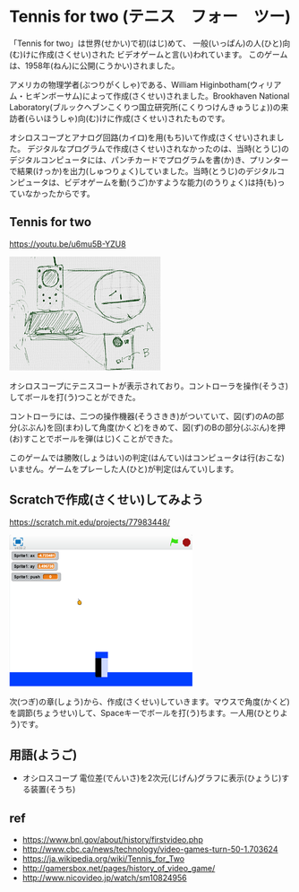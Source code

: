 # Tennis for two (テニス　フォー　ツー)

「Tennis for two」は世界(せかい)で初(はじ)めて、
一般(いっぱん)の人(ひと)向(む)けに作成(さくせい)された
ビデオゲームと言(い)われています。
このゲームは、1958年(ねん)に公開(こうかい)されました。

アメリカの物理学者(ぶつりがくしゃ)である、William Higinbotham(ウィリアム・ヒギンボーサム)によって作成(さくせい)されました。Brookhaven National Laboratory(ブルックヘブンこくりつ国立研究所(こくりつけんきゅうじょ))の来訪者(らいほうしゃ)向(む)けに作成(さくせい)されたものです。

オシロスコープとアナログ回路(カイロ)を用(もち)いて作成(さくせい)されました。
デジタルなプログラムで作成(さくせい)されなかったのは、当時(とうじ)のデジタルコンピュータには、パンチカードでプログラムを書(か)き、プリンターで結果(けっか)を出力(しゅつりょく)していました。当時(とうじ)のデジタルコンピュータは、ビデオゲームを動(うご)かすような能力(のうりょく)は持(も)っていなかったからです。



## Tennis for two
https://youtu.be/u6mu5B-YZU8

![](tennis_for_two_001a.png)

オシロスコープにテニスコートが表示されており。コントローラを操作(そうさ)してボールを打(う)つことができた。

コントローラには、二つの操作機器(そうさきき)がついていて、図(ず)のAの部分(ぶぶん)を回(まわ)して角度(かくど)をきめて、図(ず)のBの部分(ぶぶん)を押(お)すことでボールを弾(はじ)くことができた。

このゲームでは勝敗(しょうはい)の判定(はんてい)はコンピュータは行(おこな)いません。ゲームをプレーした人(ひと)が判定(はんてい)します。


## Scratchで作成(さくせい)してみよう
https://scratch.mit.edu/projects/77983448/

![](scratch_tennis_for_two_02a.png)

次(つぎ)の章(しょう)から、作成(さくせい)していきます。マウスで角度(かくど)を調節(ちょうせい)して、Spaceキーでボールを打(う)ちます。一人用(ひとりよう)です。


## 用語(ようご)
* オシロスコープ
電位差(でんいさ)を2次元(じげん)グラフに表示(ひょうじ)する装置(そうち)

## ref
* https://www.bnl.gov/about/history/firstvideo.php
* http://www.cbc.ca/news/technology/video-games-turn-50-1.703624
* https://ja.wikipedia.org/wiki/Tennis_for_Two
* http://gamersbox.net/pages/history_of_video_game/
* http://www.nicovideo.jp/watch/sm10824956

